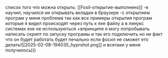 список того что можна открыть:   [[Fosil-открытие-выполнено]]
-я научил, научился ии открывать вкладки в браузере
-с открытием програм у меня проблема так как все примеры открытия програм которые я видел происходят через путь к ехе файлу а в линукс системах ехе не используються
+впринципе я могу попробывать написать скрипт по запуску програмы и так его подключить но не факт что он будет работать будет печально если фосил не сможет ето делать![[2025-02-08-194035_hyprshot.png]]
и всетаки у меня получилось)))